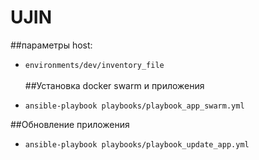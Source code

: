 # UJIN





##параметры host:<br>
*   `environments/dev/inventory_file`<br><br>
##Установка docker swarm и приложения

* `ansible-playbook playbooks/playbook_app_swarm.yml`

##Обновление приложения

* `ansible-playbook playbooks/playbook_update_app.yml`

